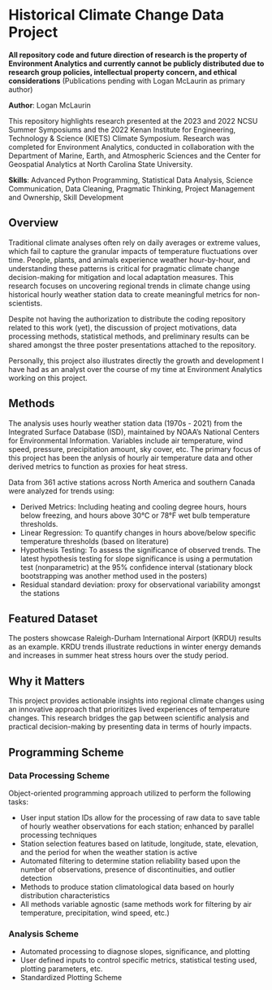 # Historical Climate Change Data Project

**All repository code and future direction of research is the property of Environment Analytics and currently cannot be publicly distributed due to research group policies, intellectual property concern, and ethical considerations** (Publications pending with Logan McLaurin as primary author)

**Author**: Logan McLaurin

This repository highlights research presented at the 2023 and 2022 NCSU Summer Symposiums and the 2022 Kenan Institute for Engineering, Technology & Science (KIETS) Climate Symposium.
Research was completed for Environment Analytics, conducted in collaboration with the Department of Marine, Earth, and Atmospheric Sciences and the Center for Geospatial Analytics at North Carolina State University.

**Skills**: Advanced Python Programming, Statistical Data Analysis, Science Communication, Data Cleaning, Pragmatic Thinking, Project Management and Ownership, Skill Development

## Overview
Traditional climate analyses often rely on daily averages or extreme values, which fail to capture the granular impacts of temperature fluctuations over time. People, plants, and animals experience weather hour-by-hour, and understanding these patterns is critical for pragmatic climate change decision-making for mitigation and local adaptation measures. This research focuses on uncovering regional trends in climate change using historical hourly weather station data to create meaningful metrics for non-scientists.

Despite not having the authorization to distribute the coding repository related to this work (yet), the discussion of project motivations, data processing methods, statistical methods, and preliminary results can be shared amongst the three poster presentations attached to the repository. 

Personally, this project also illustrates directly the growth and development I have had as an analyst over the course of my time at Environment Analytics working on this project.

## Methods
The analysis uses hourly weather station data (1970s - 2021) from the Integrated Surface Database (ISD), maintained by NOAA’s National Centers for Environmental Information. Variables include air temperature, wind speed, pressure, precipitation amount, sky cover, etc. The primary focus of this project has been the anlysis of hourly air temperature data and other derived metrics to function as proxies for heat stress. 

Data from 361 active stations across North America and southern Canada were analyzed for trends using:
* Derived Metrics: Including heating and cooling degree hours, hours below freezing, and hours above 30°C or 78°F wet bulb temperature thresholds.
* Linear Regression: To quantify changes in hours above/below specific temperature thresholds (based on literature)
* Hypothesis Testing: To assess the significance of observed trends. The latest hypothesis testing for slope significance is using a permutation test (nonparametric) at the 95% confidence interval (stationary block bootstrapping was another method used in the posters)
* Residual standard deviation: proxy for observational variability amongst the stations

## Featured Dataset
The posters showcase Raleigh-Durham International Airport (KRDU) results as an example. KRDU trends illustrate reductions in winter energy demands and increases in summer heat stress hours over the study period.

## Why it Matters
This project provides actionable insights into regional climate changes using an innovative approach that prioritizes lived experiences of temperature changes. This research bridges the gap between scientific analysis and practical decision-making by presenting data in terms of hourly impacts.

## Programming Scheme
### Data Processing Scheme
Object-oriented programming approach utilized to perform the following tasks:
* User input station IDs allow for the processing of raw data to save table of hourly weather observations for each station; enhanced by parallel processing techniques
* Station selection features based on latitude, longitude, state, elevation, and the period for when the weather station is active
* Automated filtering to determine station reliability based upon the number of observations, presence of discontinuities, and outlier detection
* Methods to produce station climatological data based on hourly distribution characteristics
* All methods variable agnostic (same methods work for filtering by air temperature, precipitation, wind speed, etc.)

### Analysis Scheme
* Automated processing to diagnose slopes, significance, and plotting
* User defined inputs to control specific metrics, statistical testing used, plotting parameters, etc.
* Standardized Plotting Scheme
